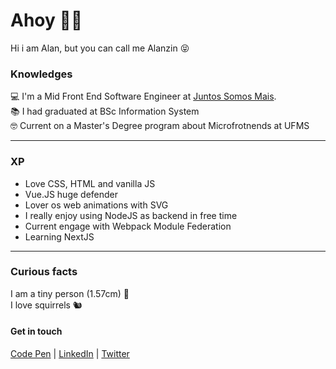 # Ahoy 🏴‍☠️
Hi i am Alan, but you can call me Alanzin 😝


### Knowledges 
💻 I'm a Mid Front End Software Engineer at <a href="https://github.com/juntossomosmais">Juntos Somos Mais</a>.   
📚 I had graduated at BSc Information System   
🤓 Current on a Master's Degree program about Microfrotnends at UFMS
_____

### XP

- Love CSS, HTML and vanilla JS
- Vue.JS huge defender
- Lover os web animations with SVG
- I really enjoy using NodeJS as backend in free time
- Current engage with Webpack Module Federation 
- Learning NextJS
_____
### Curious facts
I am a tiny person (1.57cm) 👶  
I love squirrels 🐿


#### Get in touch
[Code Pen](https://codepen.io/schirrel)   |   [LinkedIn](https://www.linkedin.com/in/alanschio/) |   [Twitter](https://www.twitter.com/schirrel)




